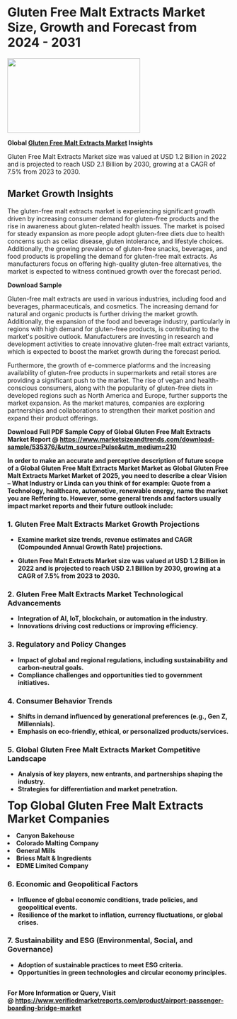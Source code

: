 <H1>Gluten Free Malt Extracts Market Size, Growth and Forecast from 2024 - 2031</H1><img class="aligncenter size-medium wp-image-584254" src="https://thirdeyenews.in/wp-content/uploads/2024/09/Global-Market-Research-300x168.jpeg" alt="" width="300" height="168" /><p><strong>Global&nbsp;<a href="https://www.marketsizeandtrends.com/download-sample/535376/&amp;utm_source=Pulse&amp;utm_medium=210">Gluten Free Malt Extracts Market</a> Insights</strong></p><p>Gluten Free Malt Extracts Market size was valued at USD 1.2 Billion in 2022 and is projected to reach USD 2.1 Billion by 2030, growing at a CAGR of 7.5% from 2023 to 2030.</p><p><h2>Market Growth Insights</h2> <p>The gluten-free malt extracts market is experiencing significant growth driven by increasing consumer demand for gluten-free products and the rise in awareness about gluten-related health issues. The market is poised for steady expansion as more people adopt gluten-free diets due to health concerns such as celiac disease, gluten intolerance, and lifestyle choices. Additionally, the growing prevalence of gluten-free snacks, beverages, and food products is propelling the demand for gluten-free malt extracts. As manufacturers focus on offering high-quality gluten-free alternatives, the market is expected to witness continued growth over the forecast period.</p> <p><strong>Download Sample</strong></p> <p>Gluten-free malt extracts are used in various industries, including food and beverages, pharmaceuticals, and cosmetics. The increasing demand for natural and organic products is further driving the market growth. Additionally, the expansion of the food and beverage industry, particularly in regions with high demand for gluten-free products, is contributing to the market's positive outlook. Manufacturers are investing in research and development activities to create innovative gluten-free malt extract variants, which is expected to boost the market growth during the forecast period.</p> <p>Furthermore, the growth of e-commerce platforms and the increasing availability of gluten-free products in supermarkets and retail stores are providing a significant push to the market. The rise of vegan and health-conscious consumers, along with the popularity of gluten-free diets in developed regions such as North America and Europe, further supports the market expansion. As the market matures, companies are exploring partnerships and collaborations to strengthen their market position and expand their product offerings.</p> <p><strong></p><p><span class=""><strong>Download Full PDF Sample Copy of Global Gluten Free Malt Extracts Market Report</strong> @ <a href="https://www.marketsizeandtrends.com/download-sample/535376/&amp;utm_source=Pulse&amp;utm_medium=210" target="_blank">https://www.marketsizeandtrends.com/download-sample/535376/&amp;utm_source=Pulse&amp;utm_medium=210</a></span></p><p>In order to make an accurate and perceptive description of future scope of a Global&nbsp;Gluten Free Malt Extracts Market Market as Global&nbsp;Gluten Free Malt Extracts Market Market of 2025, you need to describe a clear Vision &ndash; What Industry or Linda can you think of for example: Quote from a Technology, healthcare, automotive, renewable energy, name the market you are Reffering to. However, some general trends and factors usually impact market reports and their future outlook include:</p><h3>1.&nbsp;<strong>Gluten Free Malt Extracts Market Growth Projections</strong></h3><ul><li>Examine market size trends, revenue estimates and CAGR (Compounded Annual Growth Rate) projections.</li><li><p>Gluten Free Malt Extracts Market size was valued at USD 1.2 Billion in 2022 and is projected to reach USD 2.1 Billion by 2030, growing at a CAGR of 7.5% from 2023 to 2030.</p></li></ul><h3>2.&nbsp;<strong>Gluten Free Malt Extracts Market Technological Advancements</strong></h3><ul><li>Integration of AI, IoT, blockchain, or automation in the industry.</li><li>Innovations driving cost reductions or improving efficiency.</li></ul><h3>3.&nbsp;<strong>Regulatory and Policy Changes</strong></h3><ul><li>Impact of global and regional regulations, including sustainability and carbon-neutral goals.</li><li>Compliance challenges and opportunities tied to government initiatives.</li></ul><h3>4.&nbsp;<strong>Consumer Behavior Trends</strong></h3><ul><li>Shifts in demand influenced by generational preferences (e.g., Gen Z, Millennials).</li><li>Emphasis on eco-friendly, ethical, or personalized products/services.</li></ul><h3>5.&nbsp;<strong>Global Gluten Free Malt Extracts Market Competitive Landscape</strong></h3><ul><li>Analysis of key players, new entrants, and partnerships shaping the industry.</li><li>Strategies for differentiation and market penetration.</li></ul><p data-pm-slice="1 1 []"><span style="color: inherit; font-family: inherit; font-size: 25px;">Top Global Gluten Free Malt Extracts Market Companies</span></p><div class="" data-test-id=""><p><li>Canyon Bakehouse</li><li> Colorado Malting Company</li><li> General Mills</li><li> Briess Malt & Ingredients</li><li> EDME Limited Company</li></p></div><h3>6.&nbsp;<strong>Economic and Geopolitical Factors</strong></h3><ul><li>Influence of global economic conditions, trade policies, and geopolitical events.</li><li>Resilience of the market to inflation, currency fluctuations, or global crises.</li></ul><h3>7.&nbsp;<strong>Sustainability and ESG (Environmental, Social, and Governance)</strong></h3><ul><li>Adoption of sustainable practices to meet ESG criteria.</li><li>Opportunities in green technologies and circular economy principles.</li></ul><h2><strong style="font-size: 14px;">For More Information or Query, Visit @&nbsp;</strong><a style="background-color: #ffffff; font-size: 14px;" href="https://www.marketsizeandtrends.com/report/gluten-free-malt-extracts-market/" target="_blank">https://www.verifiedmarketreports.com/product/airport-passenger-boarding-bridge-market</a></h2>

